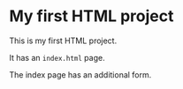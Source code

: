 # My first HTML project

This is my first HTML project.

It has an `index.html` page.

The index page has an additional form.
